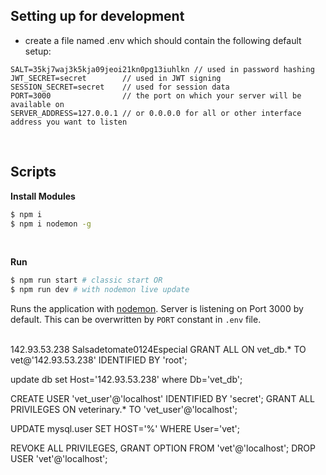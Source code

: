 
## Setting up for development
* create a file named .env which should contain the following default setup:
```
SALT=35kj7waj3k5kja09jeoi21kn0pg13iuhlkn // used in password hashing
JWT_SECRET=secret        // used in JWT signing
SESSION_SECRET=secret    // used for session data
PORT=3000                // the port on which your server will be available on
SERVER_ADDRESS=127.0.0.1 // or 0.0.0.0 for all or other interface address you want to listen
```

<br />

## Scripts
**Install Modules**
```bash
$ npm i
$ npm i nodemon -g 
```

<br />

**Run**
```bash
$ npm run start # classic start OR
$ npm run dev # with nodemon live update  
```
Runs the application with [nodemon]("https://nodemon.io/"). Server is listening on Port 3000 by default. This can be overwritten by `PORT` constant in `.env` file. 

<br />
142.93.53.238
Salsadetomate0124Especial
GRANT ALL ON vet_db.* TO vet@'142.93.53.238' IDENTIFIED BY 'root';

update db set Host='142.93.53.238' where Db='vet_db';



CREATE USER 'vet_user'@'localhost' IDENTIFIED BY 'secret';
GRANT ALL PRIVILEGES ON veterinary.* TO 'vet_user'@'localhost';

UPDATE mysql.user SET HOST='%' WHERE User='vet';

REVOKE ALL PRIVILEGES, GRANT OPTION FROM 'vet'@'localhost';
DROP USER 'vet'@'localhost';